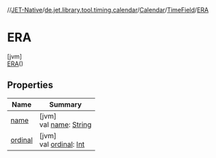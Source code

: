 //[JET-Native](../../../../../index.md)/[de.jet.library.tool.timing.calendar](../../../index.md)/[Calendar](../../index.md)/[TimeField](../index.md)/[ERA](index.md)

# ERA

[jvm]\
[ERA](index.md)()

## Properties

| Name | Summary |
|---|---|
| [name](../../../-display-time/-format/-t-i-c-k-s/index.md#-372974862%2FProperties%2F-1617893574) | [jvm]<br>val [name](../../../-display-time/-format/-t-i-c-k-s/index.md#-372974862%2FProperties%2F-1617893574): [String](https://kotlinlang.org/api/latest/jvm/stdlib/kotlin/-string/index.html) |
| [ordinal](../../../-display-time/-format/-t-i-c-k-s/index.md#-739389684%2FProperties%2F-1617893574) | [jvm]<br>val [ordinal](../../../-display-time/-format/-t-i-c-k-s/index.md#-739389684%2FProperties%2F-1617893574): [Int](https://kotlinlang.org/api/latest/jvm/stdlib/kotlin/-int/index.html) |
